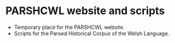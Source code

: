 # PARSHCWL website and scripts

- Temporary place for the PARSHCWL website.
- Scripts for the Parsed Historical Corpus of the Welsh Language.
